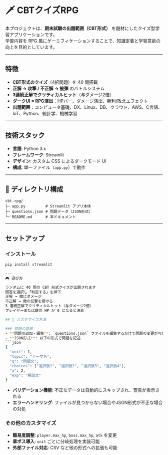 # 🗡️ CBTクイズRPG

本プロジェクトは、**期末試験の出題範囲（CBT形式）** を題材にしたクイズ型学習アプリケーションです。  
学習内容を RPG 風にゲーミフィケーションすることで、知識定着と学習意欲の向上を目的としています。  

---

## 特徴

- **CBT形式のクイズ**（4択問題）を 40 問搭載  
- **正解 → 攻撃 / 不正解 → 被弾** のバトルシステム  
- **3連続正解でクリティカルヒット**（与ダメージ2倍）  
- **ダークUI × RPG演出**：HPバー、ダメージ演出、勝利/敗北エフェクト  
- **出題範囲**：コンピュータ基礎、DX、Linux、DB、クラウド、AWS、C言語、IoT、Python、統計学、機械学習  

---

## 技術スタック

- **言語**: Python 3.x  
- **フレームワーク**: Streamlit  
- **デザイン**: カスタム CSS によるダークモード UI  
- **構成**: 単一ファイル（`app.py`）で動作  

---

## 📂 ディレクトリ構成
```
cbt-rpg/
├─ app.py         # Streamlit アプリ本体
├─ questions.json # 問題データ（JSON形式）
└─ README.md      # 本ドキュメント
```

---

## セットアップ

### インストール
```bash
pip install streamlit

---
🎮 遊び方

ランダムに 40 問の CBT 形式クイズが出題されます
回答を選択し「判定する」を押下
正解 → 敵にダメージ
不正解 → 敵の反撃を受ける
3 連続正解でクリティカルヒット（与ダメージ2倍）
プレイヤーまたは敵の HP が 0 になると決着

## 🔧 カスタマイズ方法

### 問題の管理
- **問題の追加・編集**: `questions.json` ファイルを編集するだけで問題の変更が可能
- **JSON形式**: 以下の形式で問題を記述
```json
{
  "unit": 1,
  "topic": "テーマ名",
  "q": "問題文",
  "choices": ["選択肢1", "選択肢2", "選択肢3", "選択肢4"],
  "a": 2,
  "exp": "解説文"
}
```
- **バリデーション機能**: 不正なデータは自動的にスキップされ、警告が表示される
- **エラーハンドリング**: ファイルが見つからない場合やJSON形式が不正な場合の対処

### その他のカスタマイズ
- **難易度調整**: `player.max_hp`, `boss.max_hp`, `atk` を変更
- **章ボス導入**: `unit` ごとに分岐処理を実装可能
- **外部ファイル対応**: CSV など他の形式への拡張も可能